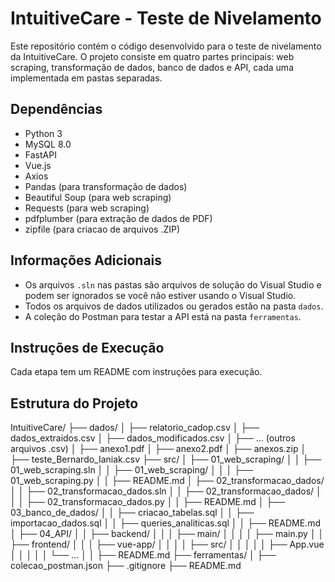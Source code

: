 # IntuitiveCare - Teste de Nivelamento

Este repositório contém o código desenvolvido para o teste de nivelamento da IntuitiveCare. O projeto consiste em quatro partes principais: web scraping, transformação de dados, banco de dados e API, cada uma implementada em pastas separadas.

## Dependências

* Python 3
* MySQL 8.0
* FastAPI
* Vue.js
* Axios
* Pandas (para transformação de dados)
* Beautiful Soup (para web scraping)
* Requests (para web scraping)
* pdfplumber (para extração de dados de PDF)
* zipfile (para criacao de arquivos .ZIP)

## Informações Adicionais

* Os arquivos `.sln` nas pastas são arquivos de solução do Visual Studio e podem ser ignorados se você não estiver usando o Visual Studio.
* Todos os arquivos de dados utilizados ou gerados estão na pasta `dados`.
* A coleção do Postman para testar a API está na pasta `ferramentas`.

## Instruções de Execução

Cada etapa tem um README com instruções para execução.

## Estrutura do Projeto

IntuitiveCare/
├── dados/
│   ├── relatorio_cadop.csv
│   ├── dados_extraidos.csv
│   ├── dados_modificados.csv
│   ├── ... (outros arquivos .csv)
│   ├── anexo1.pdf
│   ├── anexo2.pdf
│   ├── anexos.zip
│   ├── teste_Bernardo_Ianiak.csv
├── src/
│   ├── 01_web_scraping/
│   │   ├── 01_web_scraping.sln
│   │   ├── 01_web_scraping/
│   │   │   ├── 01_web_scraping.py
│   │   ├── README.md
│   ├── 02_transformacao_dados/
│   │   ├── 02_transformacao_dados.sln
│   │   ├── 02_transformacao_dados/
│   │   │   ├── 02_transformacao_dados.py
│   │   ├── README.md
│   ├── 03_banco_de_dados/
│   │   ├── criacao_tabelas.sql
│   │   ├── importacao_dados.sql
│   │   ├── queries_analiticas.sql
│   │   ├── README.md
│   ├── 04_API/
│   │   ├── backend/
│   │   │   ├── main/
│   │   │   │   ├── main.py
│   │   ├── frontend/
│   │   │   ├── vue-app/
│   │   │   │   ├── src/
│   │   │   │   │   ├── App.vue
│   │   │   │   │   └── ...
│   │   ├── README.md
├── ferramentas/
│   ├── colecao_postman.json
├── .gitignore
├── README.md

